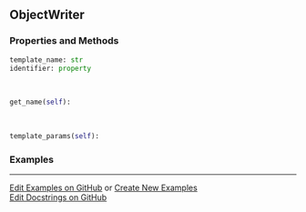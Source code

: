 ## <a id="Peeves.Doc.Writers.ObjectWriter">ObjectWriter</a>


### Properties and Methods
```python
template_name: str
identifier: property
```
<a id="Peeves.Doc.Writers.ObjectWriter.get_name">&nbsp;</a>
```python
get_name(self): 
```

<a id="Peeves.Doc.Writers.ObjectWriter.template_params">&nbsp;</a>
```python
template_params(self): 
```

### Examples


___

[Edit Examples on GitHub](https://github.com/McCoyGroup/References/edit/gh-pages/Documentation/examples/Peeves/Doc/Writers/ObjectWriter.md) or 
[Create New Examples](https://github.com/McCoyGroup/References/new/gh-pages/?filename=Documentation/examples/Peeves/Doc/Writers/ObjectWriter.md) <br/>
[Edit Docstrings on GitHub](https://github.com/McCoyGroup/Peeves/edit/master/Doc/Writers.py?message=Update%20Docs)